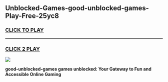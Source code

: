 
## Unblocked-Games-good-unblocked-games-Play-Free-25yc8
<h3>
<a href="https://premium76.site?title=good-unblocked-games&ref=23A">CLICK TO PLAY</a></h3>
<hr>

<h3>
<a href="https://premium76.site?title=good-unblocked-games&ref=23A">CLICK 2 PLAY</a>
  
</h3>

<a href="https://premium76.site?title=good-unblocked-games&ref=23A"><img src="https://clearcache.store/games.png"></a>


**good-unblocked-games games unblocked: Your Gateway to Fun and Accessible Online Gaming**
